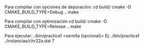 Para compilar con opciones de depuración:
	cd build/
	cmake -D CMAKE_BUILD_TYPE=Debug ..
	make

Para compilar con optimización
	cd build/
	cmake -D CMAKE_BUILD_TYPE=Release ..
	make


Para ejecutar:
	./bin/practica1 <problema> <semilla (opcional)>
Ej:
	./bin/practica1 ./instancias/chr22a.dat 7